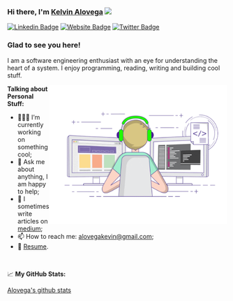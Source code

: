 <!--[Anurag's github stats](https://github-readme-stats.vercel.app/api?username=alovega&show_icons=true&theme=radical&count_private=true)--> 

### Hi there, I'm <a href="https://alovega.github.io/Portfolio-site/" target="_blank">Kelvin Alovega</a> <img src="https://media.giphy.com/media/hvRJCLFzcasrR4ia7z/giphy.gif" width="25px">

[![Linkedin Badge](https://img.shields.io/badge/-LinkedIn-0e76a8?style=flat-square&logo=Linkedin&logoColor=white)](https://www.linkedin.com/in/kelvin-alwavega-403843116/)
[![Website Badge](https://img.shields.io/badge/Website-3b5998?style=flat-square&logo=google-chrome&logoColor=white)](https://alovega.github.io/Portfolio-site/)
[![Twitter Badge](https://img.shields.io/badge/-Twitter-00acee?style=flat-square&logo=Twitter&logoColor=white)](https://twitter.com/AlovegaK)


### Glad to see you here! &nbsp; ![]()

I am a software engineering enthusiast with an eye for understanding the heart of a system. I enjoy programming, reading, writing and building cool stuff.

<img align="right" alt="GIF" src="https://github.com/sannimichaelse/sannimichaelse/blob/main/coding.gif?raw=true" width="408" height="318" />
  

**Talking about Personal Stuff:**

- 👨🏻‍💻 I’m currently working on something cool;
- 💬 Ask me about anything, I am happy to help;
- 📝 I sometimes write articles on [medium](https://medium.com/@alovegakevin);
- 📫 How to reach me: alovegakevin@gmail.com;
- 📝 [Resume](https://flowcv.com/resume/5hphcjenoh).

</br>



📈 **My GitHub Stats:**

[Alovega's github stats](https://github-readme-stats.vercel.app/api?username=alovega&show_icons=true&theme=radical&count_private=true)




